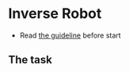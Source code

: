 # Inverse Robot
- Read [the guideline](https://github.com/mate-academy/js_task-guideline/blob/master/README.md) before start

## The task
